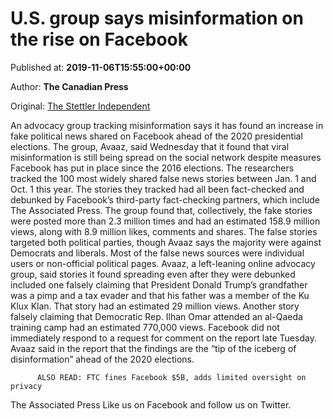 
# U.S. group says misinformation on the rise on Facebook

Published at: **2019-11-06T15:55:00+00:00**

Author: **The Canadian Press**

Original: [The Stettler Independent](https://www.stettlerindependent.com/news/u-s-group-says-misinformation-on-the-rise-on-facebook/)

An advocacy group tracking misinformation says it has found an increase in fake political news shared on Facebook ahead of the 2020 presidential elections.
The group, Avaaz, said Wednesday that it found that viral misinformation is still being spread on the social network despite measures Facebook has put in place since the 2016 elections. The researchers tracked the 100 most widely shared false news stories between Jan. 1 and Oct. 1 this year. The stories they tracked had all been fact-checked and debunked by Facebook’s third-party fact-checking partners, which include The Associated Press.
The group found that, collectively, the fake stories were posted more than 2.3 million times and had an estimated 158.9 million views, along with 8.9 million likes, comments and shares. The false stories targeted both political parties, though Avaaz says the majority were against Democrats and liberals.
Most of the false news sources were individual users or non-official political pages. Avaaz, a left-leaning online advocacy group, said stories it found spreading even after they were debunked included one falsely claiming that President Donald Trump’s grandfather was a pimp and a tax evader and that his father was a member of the Ku Klux Klan. That story had an estimated 29 million views. Another story falsely claiming that Democratic Rep. Ilhan Omar attended an al-Qaeda training camp had an estimated 770,000 views.
Facebook did not immediately respond to a request for comment on the report late Tuesday.
Avaaz said in the report that the findings are the “tip of the iceberg of disinformation” ahead of the 2020 elections.

        
          ALSO READ: FTC fines Facebook $5B, adds limited oversight on privacy
        
      
The Associated Press
Like us on Facebook and follow us on Twitter.
